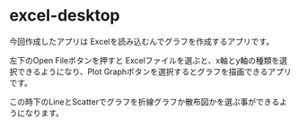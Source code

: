 # excel-desktop
今回作成したアプリは Excelを読み込むんでグラフを作成するアプリです。


左下のOpen Fileボタンを押すと Excelファイルを選ぶと、x軸とy軸の種類を選択できるようになり、Plot Graphボタンを選択するとグラフを描画できるアプリです。

この時下のLineとScatterでグラフを折線グラフか散布図かを選ぶ事ができるようになります。

